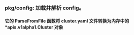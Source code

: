### pkg/config: 加载并解析 config。
#### 它的 ParseFromFile 函数将 cluster.yaml 文件转换为内存中的 *apis.v1alpha1.Cluster 对象